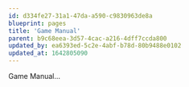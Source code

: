```yaml
---
id: d334fe27-31a1-47da-a590-c9830963de8a
blueprint: pages
title: 'Game Manual'
parent: b9c68eea-3d57-4cac-a216-4dff7ccda800
updated_by: ea6393ed-5c2e-4abf-b78d-80b9488e0102
updated_at: 1642805090
---
```

Game Manual...